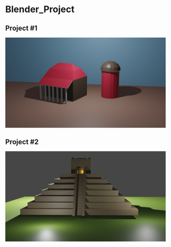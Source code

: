 # Blender_Project
## Project #1 

![Testing](/TowerBarn/BarnTowerPic.png)

## Project #2 

![Testing](/Pyramid/Pyramid.png)
